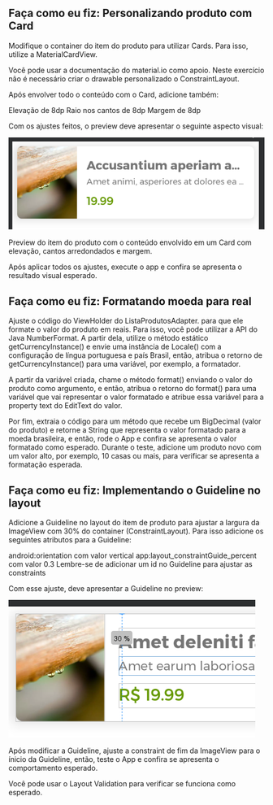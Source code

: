 ## Faça como eu fiz: Personalizando produto com Card

Modifique o container do item do produto para utilizar Cards. Para isso, utilize a MaterialCardView.

Você pode usar a documentação do material.io como apoio. Neste exercício não é necessário criar o drawable personalizado o ConstraintLayout.

Após envolver todo o conteúdo com o Card, adicione também:

Elevação de 8dp
Raio nos cantos de 8dp
Margem de 8dp

Com os ajustes feitos, o preview deve apresentar o seguinte aspecto visual:

![alt text](image.png)

Preview do item do produto com o conteúdo envolvido em um Card com elevação, cantos arredondados e margem.

Após aplicar todos os ajustes, execute o app e confira se apresenta o resultado visual esperado.

## Faça como eu fiz: Formatando moeda para real

Ajuste o código do ViewHolder do ListaProdutosAdapter. para que ele formate o valor do produto em reais. Para isso, você pode utilizar a API do Java NumberFormat. A partir dela, utilize o método estático getCurrencyInstance() e envie uma instância de Locale() com a configuração de língua portuguesa e país Brasil, então, atribua o retorno de getCurrencyInstance() para uma variável, por exemplo, a formatador.

A partir da variável criada, chame o método format() enviando o valor do produto como argumento, e então, atribua o retorno do format() para uma variável que vai representar o valor formatado e atribue essa variável para a property text do EditText do valor.

Por fim, extraia o código para um método que recebe um BigDecimal (valor do produto) e retorne a String que representa o valor formatado para a moeda brasileira, e então, rode o App e confira se apresenta o valor formatado como esperado. Durante o teste, adicione um produto novo com um valor alto, por exemplo, 10 casas ou mais, para verificar se apresenta a formatação esperada.

## Faça como eu fiz: Implementando o Guideline no layout

Adicione a Guideline no layout do item de produto para ajustar a largura da ImageView com 30% do container (ConstraintLayout). Para isso adicione os seguintes atributos para a Guideline:

android:orientation com valor vertical
app:layout_constraintGuide_percent com valor 0.3
Lembre-se de adicionar um id no Guideline para ajustar as constraints

Com esse ajuste, deve apresentar a Guideline no preview:

![alt text](image-1.png)

Após modificar a Guideline, ajuste a constraint de fim da ImageView para o ínicio da Guideline, então, teste o App e confira se apresenta o comportamento esperado.

Você pode usar o Layout Validation para verificar se funciona como esperado.
